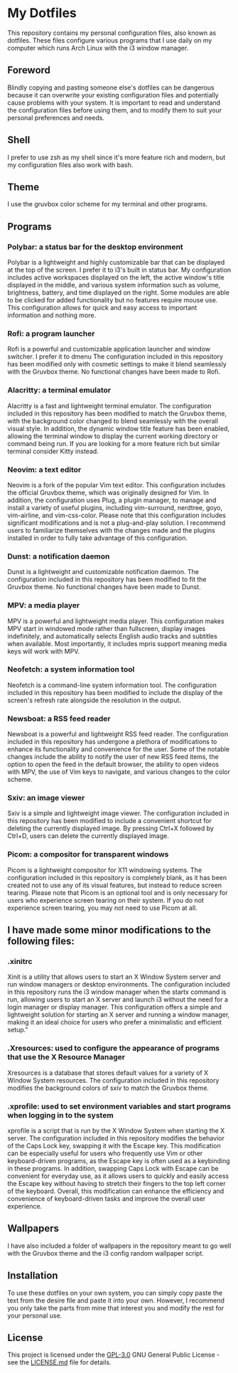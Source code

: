 # My Dotfiles

This repository contains my personal configuration files, also known as dotfiles. These files configure various programs that I use daily on my computer which runs Arch Linux with the i3 window manager.

## Foreword

Blindly copying and pasting someone else's dotfiles can be dangerous because it can overwrite your existing configuration files and potentially cause problems with your system. It is important to read and understand the configuration files before using them, and to modify them to suit your personal preferences and needs.

## Shell

I prefer to use zsh as my shell since it's more feature rich and modern, but my configuration files also work with bash.

## Theme

I use the gruvbox color scheme for my terminal and other programs.

## Programs

### Polybar: a status bar for the desktop environment

Polybar is a lightweight and highly customizable bar that can be displayed at the top of the screen. I prefer it to i3's built in status bar. My configuration includes active workspaces displayed on the left, the active window's title displayed in the middle, and various system information such as volume, brightness, battery, and time displayed on the right. Some modules are able to be clicked for added functionality but no features require mouse use. This configuration allows for quick and easy access to important information and nothing more.

### Rofi: a program launcher

Rofi is a powerful and customizable application launcher and window switcher. I prefer it to dmenu The configuration included in this repository has been modified only with cosmetic settings to make it blend seamlessly with the Gruvbox theme. No functional changes have been made to Rofi.

### Alacritty: a terminal emulator

Alacritty is  a fast and lightweight terminal emulator. The configuration included in this repository has been modified to match the Gruvbox theme, with the background color changed to blend seamlessly with the overall visual style. In addition, the dynamic window title feature has been enabled, allowing the terminal window to display the current working directory or command being run. If you are looking for a more feature rich but similar terminal consider Kitty instead.

### Neovim: a text editor

Neovim is a fork of the popular Vim text editor. This configuration includes the official Gruvbox theme, which was originally designed for Vim. In addition, the configuration uses Plug, a plugin manager, to manage and install a variety of useful plugins, including vim-surround, nerdtree, goyo, vim-airline, and vim-css-color. Please note that this configuration includes significant modifications and is not a plug-and-play solution. I recommend users to familiarize themselves with the changes made and the plugins installed in order to fully take advantage of this configuration.

### Dunst: a notification daemon

Dunst is a lightweight and customizable notification daemon. The configuration included in this repository has been modified to fit the Gruvbox theme. No functional changes have been made to Dunst.

### MPV: a media player

MPV is a powerful and lightweight media player. This configuration makes MPV start in windowed mode rather than fullscreen, display images indefinitely, and automatically selects English audio tracks and subtitles when available. Most importantly, it includes mpris support meaning media keys will work with MPV.

### Neofetch: a system information tool

Neofetch is a command-line system information tool. The configuration included in this repository has been modified to include the display of the screen's refresh rate alongside the resolution in the output.

### Newsboat: a RSS feed reader

Newsboat is a powerful and lightweight RSS feed reader. The configuration included in this repository has undergone a plethora of modifications to enhance its functionality and convenience for the user. Some of the notable changes include the ability to notify the user of new RSS feed items, the option to open the feed in the default browser, the ability to open videos with MPV, the use of Vim keys to navigate, and various changes to the color scheme.

### Sxiv: an image viewer

Sxiv is a simple and lightweight image viewer. The configuration included in this repository has been modified to include a convenient shortcut for deleting the currently displayed image. By pressing Ctrl+X followed by Ctrl+D, users can delete the currently displayed image.

### Picom: a compositor for transparent windows

Picom is a lightweight compositor for X11 windowing systems. The configuration included in this repository is completely blank, as it has been created not to use any of its visual features, but instead to reduce screen tearing. Please note that Picom is an optional tool and is only necessary for users who experience screen tearing on their system. If you do not experience screen tearing, you may not need to use Picom at all.

## I have made some minor modifications to the following files:

### .xinitrc

Xinit is a utility that allows users to start an X Window System server and run window managers or desktop environments. The configuration included in this repository runs the i3 window manager when the startx command is run, allowing users to start an X server and launch i3 without the need for a login manager or display manager. This configuration offers a simple and lightweight solution for starting an X server and running a window manager, making it an ideal choice for users who prefer a minimalistic and efficient setup."

### .Xresources: used to configure the appearance of programs that use the X Resource Manager

Xresources is a database that stores default values for a variety of X Window System resources. The configuration included in this repository modifies the background colors of sxiv to match the Gruvbox theme.

### .xprofile: used to set environment variables and start programs when logging in to the system

xprofile is a script that is run by the X Window System when starting the X server. The configuration included in this repository modifies the behavior of the Caps Lock key, swapping it with the Escape key. This modification can be especially useful for users who frequently use Vim or other keyboard-driven programs, as the Escape key is often used as a keybinding in these programs. In addition, swapping Caps Lock with Escape can be convenient for everyday use, as it allows users to quickly and easily access the Escape key without having to stretch their fingers to the top left corner of the keyboard. Overall, this modification can enhance the efficiency and convenience of keyboard-driven tasks and improve the overall user experience.

## Wallpapers

I have also included a folder of wallpapers in the repository meant to go well with the Gruvbox theme and the i3 config random wallpaper script.

## Installation

To use these dotfiles on your own system, you can simply copy paste the text from the desire file and paste it into your own. However, I recommend you only take the parts from mine that interest you and modify the rest for your personal use.

## License

This project is licensed under the [GPL-3.0](LICENSE.md)
GNU General Public License - see the [LICENSE.md](LICENSE.md) file for
details.
